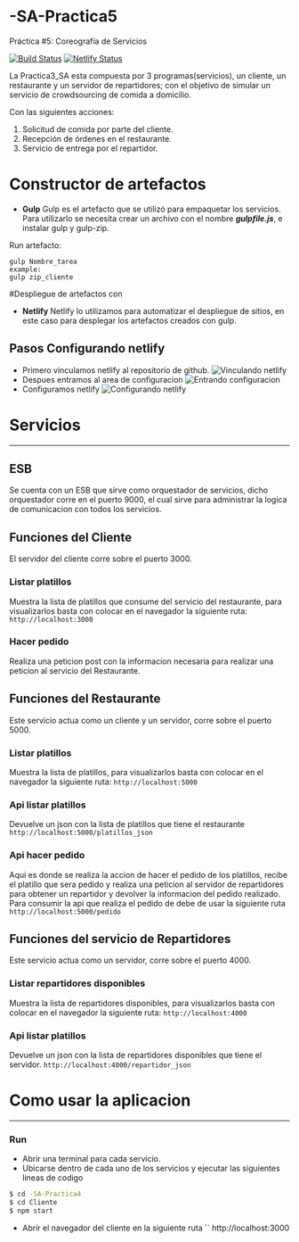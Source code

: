 # -SA-Practica5
Práctica #5: Coreografía de Servicios

[![Build Status](https://travis-ci.org/joemccann/dillinger.svg?branch=master)](https://travis-ci.org/joemccann/dillinger) [![Netlify Status](https://api.netlify.com/api/v1/badges/b678cdf9-7485-4647-bf07-0a0d4faeaf82/deploy-status)](https://app.netlify.com/sites/youthful-leakey-5d4133/deploys)

La Practica3_SA esta compuesta por 3 programas(servicios), un cliente, un restaurante y un servidor de repartidores; con el objetivo de simular un servicio de crowdsourcing de comida a domicilio.

Con las siguientes acciones:

  1. Solicitud de comida por parte del cliente.
  2. Recepción de órdenes en el restaurante.
  3. Servicio de entrega por el repartidor.

# Constructor de artefactos
- **Gulp**
Gulp es el artefacto que se utilizó para empaquetar los servicios.
Para utilizarlo se necesita crear un archivo con el nombre ***gulpfile.js***, e instalar gulp y gulp-zip.

Run artefacto:
```
gulp Nombre_tarea
example:
gulp zip_cliente
```

#Despliegue de artefactos con
- **Netlify**
Netlify lo utilizamos para automatizar el despliegue de sitios, en este caso para desplegar los artefactos creados con gulp.

## Pasos Configurando netlify
- Primero vinculamos netlify al repositorio de github.
![Vinculando netlify](Imagenes/VinculandoNetlify)
- Despues entramos al area de configuracion
![Entrando configuracion](Imagenes/EntrandoConfiguracion)
- Configuramos netlify
![Configurando netlify](Imagenes/ConfigurandoNetlify)

# Servicios
---
## ESB
Se cuenta con un ESB que sirve como orquestador de servicios, dicho orquestador corre en el puerto 9000, el cual sirve para administrar la logica de comunicacion con todos los servicios.

## Funciones del Cliente
El servidor del cliente corre sobre el puerto 3000.
### Listar platillos
Muestra la lista de platillos que consume del servicio del restaurante, para visualizarlos basta con colocar en el navegador la siguiente ruta:
``
http://localhost:3000
``
### Hacer pedido
Realiza una peticion post con la informacion necesaria para realizar una peticion al servicio del Restaurante.


## Funciones del Restaurante
Este servicio actua como un cliente y un servidor, corre sobre el puerto 5000.
### Listar platillos
Muestra la lista de platillos, para visualizarlos basta con colocar en el navegador la siguiente ruta:
``
http://localhost:5000
``
### Api listar platillos
Devuelve un json con la lista de platillos que tiene el restaurante
``
http://localhost:5000/platillos_json
``
### Api hacer pedido
Aqui es donde se realiza la accion de hacer el pedido de los platillos, recibe el platillo que sera pedido y realiza una peticion al servidor de repartidores para obtener un repartidor y devolver la informacion del pedido realizado.
Para consumir la api que realiza el pedido de debe de usar la siguiente ruta
``
http://localhost:5000/pedido
``


## Funciones del servicio de Repartidores
Este servicio actua como un servidor, corre sobre el puerto 4000.
### Listar repartidores disponibles
Muestra la lista de repartidores disponibles, para visualizarlos basta con colocar en el navegador la siguiente ruta:
``
http://localhost:4000
``
### Api listar platillos
Devuelve un json con la lista de repartidores disponibles que tiene el servidor.
``
http://localhost:4000/repartidor_json
``


# Como usar la aplicacion
---
### Run

- Abrir una terminal para cada servicio.   
- Ubicarse dentro de cada uno de los servicios y ejecutar las  siguientes lineas de codigo
```sh
$ cd -SA-Practica4
$ cd Cliente
$ npm start
```
- Abrir el navegador del cliente en la siguiente ruta 
``
http://localhost:3000